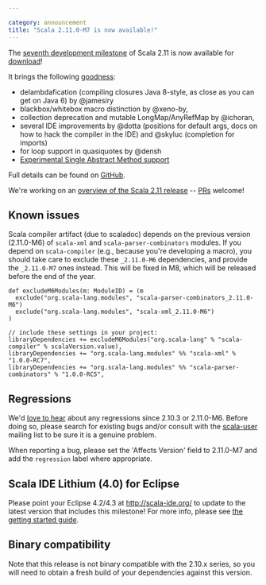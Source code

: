 ```yaml
---

category: announcement
title: "Scala 2.11.0-M7 is now available!"
---
```

The [seventh development milestone](https://github.com/scala/scala/releases/v2.11.0-M7) of Scala 2.11 is now available for [download](/download/2.11.0-M7.html)!

It brings the following [goodness](https://github.com/scala/scala/issues?milestone=25&page=1&state=closed):

- delambdafication (compiling closures Java 8-style, as close as you can get on Java 6) by @jamesiry
- blackbox/whitebox macro distinction by @xeno-by,
- collection deprecation and mutable LongMap/AnyRefMap by @ichoran,
- several IDE improvements by @dotta (positions for default args, docs on how to hack the compiler in the IDE) and @skyluc (completion for imports)
- for loop support in quasiquotes by @densh
- [Experimental Single Abstract Method support](https://github.com/scala/scala/pull/3037)

Full details can be found on [GitHub](https://github.com/scala/scala/releases/v2.11.0-M7).

We're working on an [overview of the Scala 2.11 release](http://docs.scala-lang.org/scala/2.11/) -- [PRs](https://github.com/scala/scala/blob/gh-pages/2.11/index.markdown) welcome!

## Known issues
Scala compiler artifact (due to scaladoc) depends on the previous version (2.11.0-M6) of `scala-xml` and `scala-parser-combinators` modules.
If you depend on `scala-compiler` (e.g., because you're developing a macro), you should take care to exclude these `_2.11.0-M6` dependencies,
and provide the `_2.11.0-M7` ones instead. This will be fixed in M8, which will be released before the end of the year.


    def excludeM6Modules(m: ModuleID) = (m
      exclude("org.scala-lang.modules", "scala-parser-combinators_2.11.0-M6")
      exclude("org.scala-lang.modules", "scala-xml_2.11.0-M6")
    )

    // include these settings in your project:
    libraryDependencies += excludeM6Modules("org.scala-lang" % "scala-compiler" % scalaVersion.value),
    libraryDependencies += "org.scala-lang.modules" %% "scala-xml" % "1.0.0-RC7",
    libraryDependencies += "org.scala-lang.modules" %% "scala-parser-combinators" % "1.0.0-RC5",

## Regressions
We'd [love to hear](https://issues.scala-lang.org/) about any regressions since 2.10.3 or 2.11.0-M6. Before doing so, please search for existing bugs and/or consult with the [scala-user](https://groups.google.com/forum/#!forum/scala-user) mailing list to be sure it is a genuine problem.

When reporting a bug, please set the 'Affects Version' field to 2.11.0-M7 and add the `regression` label where appropriate.

## Scala IDE Lithium (4.0) for Eclipse
Please point your Eclipse 4.2/4.3 at http://scala-ide.org/ to update to the latest version that includes this milestone!
For more info, please see [the getting started guide](http://scala-ide.org/docs/user/gettingstarted.html).

## Binary compatibility
Note that this release is not binary compatible with the 2.10.x series, so you will need to obtain a fresh build of your dependencies against this version.
